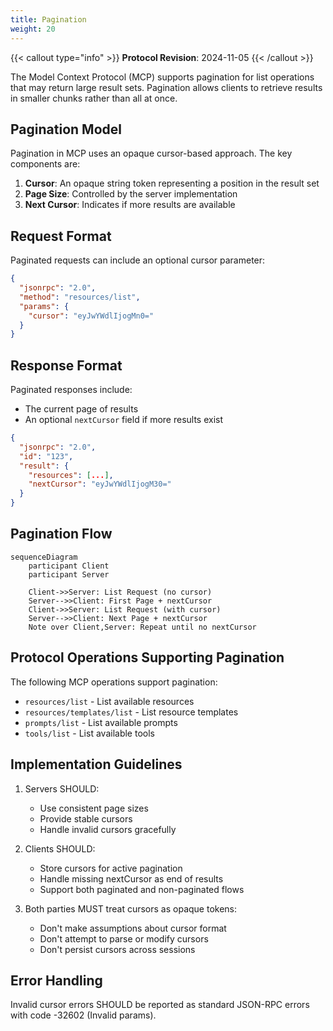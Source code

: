 ```yaml
---
title: Pagination
weight: 20
---
```

{{< callout type="info" >}}
**Protocol Revision**: 2024-11-05
{{< /callout >}}

The Model Context Protocol (MCP) supports pagination for list operations that may return large result sets. Pagination allows clients to retrieve results in smaller chunks rather than all at once.

## Pagination Model

Pagination in MCP uses an opaque cursor-based approach. The key components are:

1. **Cursor**: An opaque string token representing a position in the result set
2. **Page Size**: Controlled by the server implementation
3. **Next Cursor**: Indicates if more results are available

## Request Format

Paginated requests can include an optional cursor parameter:

```json
{
  "jsonrpc": "2.0",
  "method": "resources/list",
  "params": {
    "cursor": "eyJwYWdlIjogMn0="
  }
}
```

## Response Format

Paginated responses include:
- The current page of results
- An optional `nextCursor` field if more results exist

```json
{
  "jsonrpc": "2.0",
  "id": "123",
  "result": {
    "resources": [...],
    "nextCursor": "eyJwYWdlIjogM30="
  }
}
```

## Pagination Flow

```mermaid
sequenceDiagram
    participant Client
    participant Server

    Client->>Server: List Request (no cursor)
    Server-->>Client: First Page + nextCursor
    Client->>Server: List Request (with cursor)
    Server-->>Client: Next Page + nextCursor
    Note over Client,Server: Repeat until no nextCursor
```

## Protocol Operations Supporting Pagination

The following MCP operations support pagination:

- `resources/list` - List available resources
- `resources/templates/list` - List resource templates
- `prompts/list` - List available prompts
- `tools/list` - List available tools

## Implementation Guidelines

1. Servers SHOULD:
   - Use consistent page sizes
   - Provide stable cursors
   - Handle invalid cursors gracefully

2. Clients SHOULD:
   - Store cursors for active pagination
   - Handle missing nextCursor as end of results
   - Support both paginated and non-paginated flows

3. Both parties MUST treat cursors as opaque tokens:
   - Don't make assumptions about cursor format
   - Don't attempt to parse or modify cursors
   - Don't persist cursors across sessions

## Error Handling

Invalid cursor errors SHOULD be reported as standard JSON-RPC errors with code -32602 (Invalid params).
